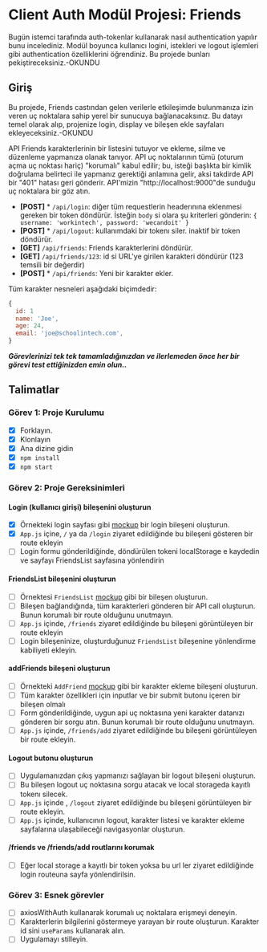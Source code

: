 # Client Auth Modül Projesi: Friends

Bugün istemci tarafında auth-tokenlar kullanarak nasıl authentication yapılır bunu incelediniz. Modül boyunca kullanıcı logini, istekleri ve logout işlemleri gibi authentication özelliklerini öğrendiniz. Bu projede bunları pekiştireceksiniz.-OKUNDU

## Giriş

Bu projede, Friends castından gelen verilerle etkileşimde bulunmanıza izin veren uç noktalara sahip yerel bir sunucuya bağlanacaksınız. Bu datayı temel olarak alıp, projenize login, display ve bileşen ekle sayfaları ekleyeceksiniz.-OKUNDU

API Friends karakterlerinin bir listesini tutuyor ve ekleme, silme ve düzenleme yapmanıza olanak tanıyor. API uç noktalarının tümü (oturum açma uç noktası hariç) "korumalı" kabul edilir; bu, isteği başlıkta bir kimlik doğrulama belirteci ile yapmanız gerektiği anlamına gelir, aksi takdirde API bir "401" hatası geri gönderir. API'mizin "http://localhost:9000"de sunduğu uç noktalara bir göz atın.

- **[POST]** \* `/api/login`: diğer tüm requestlerin headerınına eklenmesi gereken bir token döndürür. İsteğin `body` si olara şu kriterleri gönderin: `{ username: 'workintech', password: 'wecandoit' }`
- **[POST]** \* `/api/logout`: kullanımdaki bir tokenı siler. inaktif bir token döndürür.
- **[GET]** `/api/friends`: Friends karakterlerini döndürür.
- **[GET]** `/api/friends/123`: id si URL'ye girilen karakteri döndürür (123 temsili bir değerdir)
- **[POST]** \* `/api/friends`: Yeni bir karakter ekler.

Tüm karakter nesneleri aşağıdaki biçimdedir:

```js
{
  id: 1
  name: 'Joe',
  age: 24,
  email: 'joe@schoolintech.com',
}
```

**_Görevlerinizi tek tek tamamladığınızdan ve ilerlemeden önce her bir görevi test ettiğinizden emin olun.._**

## Talimatlar

### Görev 1: Proje Kurulumu

- [x] Forklayın.
- [x] Klonlayın
- [x] Ana dizine gidin
- [x] `npm install`
- [x] `npm start`

### Görev 2: Proje Gereksinimleri

#### Login (kullanıcı girişi) bileşenini oluşturun

- [x] Örnekteki login sayfası gibi [mockup](./designs/login_mockup.png) bir login bileşeni oluşturun.
- [x] `App.js` içine, `/` ya da `/login` ziyaret edildiğinde bu bileşeni gösteren bir route ekleyin
- [ ] Login formu gönderildiğinde, döndürülen tokeni localStorage e kaydedin ve sayfayı FriendsList sayfasına yönlendirin

#### FriendsList bileşenini oluşturun

- [ ] Örnektesi `FriendsList` [mockup](./designs/friendslist_mockup.png) gibi bir bileşen oluşturun.
- [ ] Bileşen bağlandığında, tüm karakterleri gönderen bir API call oluşturun. Bunun korumalı bir route olduğunu unutmayın.
- [ ] `App.js` içinde, `/friends` ziyaret edildiğinde bu bileşeni görüntüleyen bir route ekleyin
- [ ] Login bileşeninize, oluşturduğunuz `FriendsList` bileşenine yönlendirme kabiliyeti ekleyin.

#### addFriends bileşeni oluşturun

- [ ] Örnekteki `AddFriend` [mockup](./designs/addfriends_mockup.png) gibi bir karakter ekleme bileşeni oluşturun.
- [ ] Tüm karakter özellikleri için inputlar ve bir submit butonu içeren bir bileşen olmalı
- [ ] Form gönderildiğinde, uygun api uç noktasına yeni karakter datanızı gönderen bir sorgu atın. Bunun korumalı bir route olduğunu unutmayın.
- [ ] `App.js` içinde, `/friends/add` ziyaret edildiğinde bu bileşeni görüntüleyen bir route ekleyin.

#### Logout butonu oluşturun

- [ ] Uygulamanızdan çıkış yapmanızı sağlayan bir logout bileşeni oluşturun.
- [ ] Bu bileşen logout uç noktasına sorgu atacak ve local storageda kayıtlı tokenı silecek.
- [ ] `App.js` içinde , `/logout` ziyaret edildiğinde bu bileşeni görüntüleyen bir route ekleyin.
- [ ] `App.js` içinde, kullanıcının logout, karakter listesi ve karakter ekleme sayfalarına ulaşabileceği navigasyonlar oluşturun.

#### /friends ve /friends/add routlarını korumak

- [ ] Eğer local storage a kayıtlı bir token yoksa bu url ler ziyaret edildiğinde login routeuna sayfa yönlendirilsin.

### Görev 3: Esnek görevler

- [ ] axiosWithAuth kullanarak korumalı uç noktalara erişmeyi deneyin.
- [ ] Karakterlerin bilgilerini göstermeye yarayan bir route oluşturun. Karakter id sini `useParams` kullanarak alın.
- [ ] Uygulamayı stilleyin.
